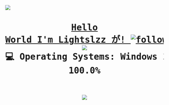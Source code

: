 <a href=""><pre><img src="https://user-images.githubusercontent.com/73097560/115834477-dbab4500-a447-11eb-908a-139a6edaec5c.gif"><h1 align="center">Hello World
I'm Lightslzz が!
[![follows](https://img.shields.io/github/followers/jm0x0?style=social)](https://python.org/)
<img src="https://user-images.githubusercontent.com/73097560/115834477-dbab4500-a447-11eb-908a-139a6edaec5c.gif">
💻 Operating Systems:
Windows 10 hrs 47 mins █████████████████████████   100.0%

<img src="https://user-images.githubusercontent.com/73097560/115834477-dbab4500-a447-11eb-908a-139a6edaec5c.gif">

